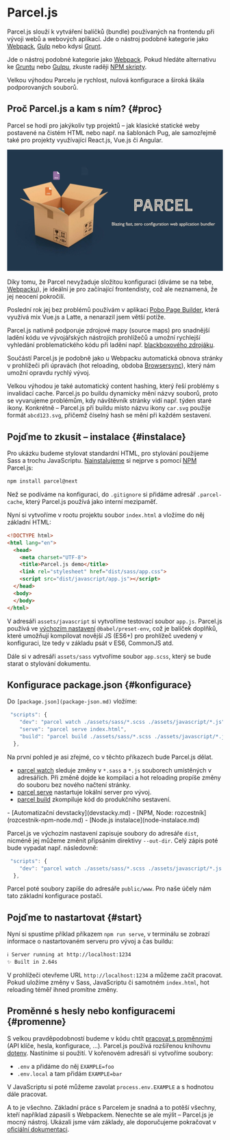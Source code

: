 # Parcel.js

<!-- Autor: Tomáš Smetka (smetka.tomas90@gmail.com) -->

Parcel.js slouží k vytváření balíčků (bundle) používaných na frontendu při vývoji webů a webových aplikací. Jde o nástroj podobné kategorie jako [Webpack](webpack.md), [Gulp](https://gulpjs.com/) nebo kdysi [Grunt](grunt.md).

Jde o nástroj podobné kategorie jako [Webpack](webpack.md). Pokud hledáte alternativu ke [Gruntu](grunt.md) nebo [Gulpu](https://gulpjs.com/), zkuste raději [NPM skripty](https://css-tricks.com/why-npm-scripts/).

Velkou výhodou Parcelu je rychlost, nulová konfigurace a široká škála podporovaných souborů.

## Proč Parcel.js a kam s ním? {#proc}

Parcel se hodí pro jakýkoliv typ projektů – jak klasické statické weby postavené na čistém HTML nebo např. na šablonách Pug, ale samozřejmě také pro projekty využívající React.js, Vue.js či Angular.

![Parcel](../dist/images/original/parcel-js.jpg)

Díky tomu, že Parcel nevyžaduje složitou konfiguraci (díváme se na tebe, [Webpacku](webpack.md)), je ideální je pro začínající frontendisty, což ale neznamená, že jej neocení pokročilí.

Poslední rok jej bez problémů používám v aplikaci [Pobo Page Builder](https://www.pobo.cz), která využívá mix Vue.js a Latte, a nenarazil jsem větší potíže.

Parcel.js nativně podporuje zdrojové mapy (source maps) pro snadnější ladění kódu ve vývojářských nástrojích prohlížečů a umožní rychlejší vyhledání problematického kódu při ladění např. [blackboxového zdrojáku](https://developer.chrome.com/devtools/docs/blackboxing).

<!-- AdSnippet -->

Součástí Parcel.js je podobně jako u Webpacku automatická obnova stránky v prohlížeči při úpravách (hot reloading, obdoba [Browsersync](browsersync.md)), který nám umožní opravdu rychlý vývoj.

Velkou výhodou je také automatický content hashing, který řeší problémy s invalidací cache. Parcel.js po buildu dynamicky mění názvy souborů, proto se vyvarujeme problémům, kdy návštěvník stránky vidí např. týden staré ikony. Konkrétně – Parcel.js při buildu místo názvu ikony `car.svg` použije formát `abcd123.svg`, přičemž číselný hash se mění při každém sestavení.

## Pojďme to zkusit – instalace {#instalace}

Pro ukázku budeme stylovat standardní HTML, pro stylování použijeme Sass a trochu JavaScriptu. [Nainstalujeme](https://github.com/parcel-bundler/parcel) si nejprve s pomocí [NPM](npm.md) Parcel.js:

```bash
npm install parcel@next
```

Než se podíváme na konfiguraci, do `.gitignore` si přidáme adresář `.parcel-cache`, který Parcel.js používá jako interní mezipaměť.

Nyní si vytvoříme v rootu projektu soubor `index.html` a vložíme do něj základní HTML:

```html
<!DOCTYPE html>
<html lang="en">
  <head>
    <meta charset="UTF-8">
    <title>Parcel.js demo</title>
    <link rel="stylesheet" href="dist/sass/app.css">
    <script src="dist/javascript/app.js"></script>
  </head>
  <body>
  </body>
</html>
```

V adresáři `assets/javascript` si vytvoříme testovací soubor `app.js`. Parcel.js používá ve [výchozím nastavení](https://parceljs.org/javascript.html#default-babel-transforms) `@babel/preset-env`, což je balíček doplňků, které umožňují kompilovat novější JS (ES6+) pro prohlížeč uvedený v konfiguraci, lze tedy v základu psát v ES6, CommonJS atd.

<!-- AdSnippet -->

Dále si v adresáři `assets/sass` vytvoříme soubor `app.scss`, který se bude starat o stylování dokumentu.

## Konfigurace package.json {#konfigurace}

Do `[package.json](package-json.md)` vložíme:

```js
 "scripts": {
    "dev": "parcel watch ./assets/sass/*.scss ./assets/javascript/*.js",
    "serve": "parcel serve index.html",
    "build": "parcel build ./assets/sass/*.scss ./assets/javascript/*.js --no-source-maps"
  },
```

Na první pohled je asi zřejmé, co v těchto příkazech bude Parcel.js dělat.

- [parcel watch](https://github.com/parcel-bundler/parcel#parcel-watch) sleduje změny v `*.sass` a `*.js` souborech umístěných v adresářích. Při změně dojde ke kompilaci a hot reloading propíše změny do souboru bez nového načtení stránky.
- [parcel serve](https://github.com/parcel-bundler/parcel#parcel-serve) nastartuje lokální server pro vývoj.
- [parcel build](https://github.com/parcel-bundler/parcel#parcel-build) zkompiluje kód do produkčního sestavení.

<div class="related web-only" markdown="1">
- [Automatizační devstacky](devstacky.md)
- [NPM, Node: rozcestník](rozcestnik-npm-node.md)
- [Node.js instalace](node-instalace.md)
</div>

Parcel.js ve výchozím nastavení zapisuje soubory do adresáře `dist`,  nicméně jej můžeme změnit připsáním direktivy `--out-dir`. Celý zápis poté bude vypadat např. následovně:

```js
 "scripts": {
    "dev": "parcel watch ./assets/sass/*.scss ./assets/javascript/*.js --out-dir public/www"
  },
```

Parcel poté soubory zapíše do adresáře `public/www`. Pro naše účely nám tato základní konfigurace postačí.

## Pojďme to nastartovat {#start}

Nyní si spustíme příklad příkazem `npm run serve`, v terminálu se zobrazí informace o nastartovaném serveru pro vývoj a čas buildu:

```bash
ℹ️ Server running at http://localhost:1234
✨ Built in 2.64s
```

V prohlížeči otevřeme URL `http://localhost:1234` a můžeme začít pracovat. Pokud uložíme změny v Sass, JavaScriptu či samotném `index.html`, hot reloading téměř ihned promítne změny.

## Proměnné s hesly nebo konfiguracemi {#promenne}

S velkou pravděpodobností budeme v kódu chtít [pracovat s proměnnými](https://parceljs.org/env.html) (API klíče, hesla, konfigurace, …). Parcel.js používá rozšířenou knihovnu [dotenv](https://github.com/motdotla/dotenv). Nastíníme si použití. V kořenovém adresáři si vytvoříme soubory:

- `.env` a přidáme do něj `EXAMPLE=foo`
- `.env.local` a tam přidám `EXAMPLE=bar`

V JavaScriptu si poté můžeme zavolat `process.env.EXAMPLE` a s hodnotou dále pracovat.

A to je všechno. Základní práce s Parcelem je snadná a to potěší všechny, kteří například zápasili s Webpackem. Nenechte se ale mýlit – Parcel.js je mocný nástroj. Ukázali jsme vám základy, ale doporučujeme pokračovat v [oficiální dokumentaci](https://github.com/parcel-bundler/parcel#cli-args--flags).

<!-- AdSnippet -->
